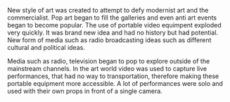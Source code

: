   New style of art was created to attempt to defy modernist art and the commercialist. Pop art began to fill the galleries and even anti art events began to become popular. The use of portable video equimpent exploded very quickly. It was brand new idea and had no history but had potential. New form of media such as radio broadcasting ideas such as different cultural and political ideas. 
  
  Media such as radio, television began to pop to explore outside of the mainstream channels. In the art world video was used to capture live performances, that had no way to transportation, therefore making these portable equipment more accessible. A lot of performances were solo and used with their own props in front of a single camera.
